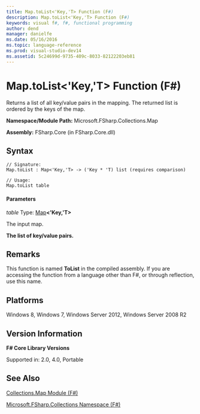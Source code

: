 ```yaml
---
title: Map.toList<'Key,'T> Function (F#)
description: Map.toList<'Key,'T> Function (F#)
keywords: visual f#, f#, functional programming
author: dend
manager: danielfe
ms.date: 05/16/2016
ms.topic: language-reference
ms.prod: visual-studio-dev14
ms.assetid: 5c24699d-9735-409c-8033-82122203eb81 
---
```


# Map.toList<'Key,'T> Function (F#)

Returns a list of all key/value pairs in the mapping. The returned list is ordered by the keys of the map.

**Namespace/Module Path:** Microsoft.FSharp.Collections.Map

**Assembly:** FSharp.Core (in FSharp.Core.dll)


## Syntax

```
// Signature:
Map.toList : Map<'Key,'T> -> ('Key * 'T) list (requires comparison)

// Usage:
Map.toList table
```

#### Parameters
*table*
Type: [Map](http://msdn.microsoft.com/en-us/library/975316ea-55e3-4987-9994-90897ad45664)**&lt;'Key,'T&gt;**


The input map.



**The list of key/value pairs.**
## Remarks
This function is named **ToList** in the compiled assembly. If you are accessing the function from a language other than F#, or through reflection, use this name.


## Platforms
Windows 8, Windows 7, Windows Server 2012, Windows Server 2008 R2


## Version Information
**F# Core Library Versions**

Supported in: 2.0, 4.0, Portable




## See Also
[Collections.Map Module &#40;F&#35;&#41;](Collections.Map-Module-%5BFSharp%5D.md)

[Microsoft.FSharp.Collections Namespace &#40;F&#35;&#41;](Microsoft.FSharp.Collections-Namespace-%5BFSharp%5D.md)

